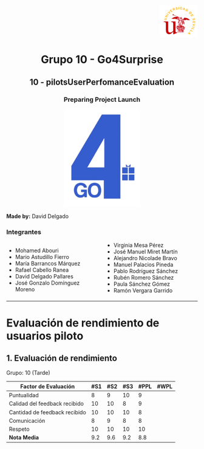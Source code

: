 <div align="right">
    <img src="../logo_US.png" alt="Go4Surprise Logo" width="100">
</div>
<div align="center">

# Grupo 10 - Go4Surprise

## 10 - pilotsUserPerfomanceEvaluation

### Preparing Project Launch

<img src="../logo_Go4Surprise.png" alt="Go4Surprise Logo" width="200">

</div>

**Made by:** David Delgado


### Integrantes
<div style="columns: 2; -webkit-columns: 2; -moz-columns: 2;">

- Mohamed Abouri  
- Mario Astudillo Fierro  
- María Barrancos Márquez  
- Rafael Cabello Ranea  
- David Delgado Pallares  
- José Gonzalo Domínguez Moreno  
- Virginia Mesa Pérez  
- José Manuel Miret Martín  
- Alejandro Nicolade Bravo  
- Manuel Palacios Pineda  
- Pablo Rodríguez Sánchez  
- Rubén Romero Sánchez  
- Paula Sánchez Gómez  
- Ramón Vergara Garrido  

</div>

---

# Evaluación de rendimiento de usuarios piloto


## 1. Evaluación de rendimiento

Grupo: 10 (Tarde)

| **Factor de Evaluación** | **#S1** | **#S2** | **#S3** | **#PPL** | **#WPL** |
| --- | --- | --- | --- | --- | --- |
| Puntualidad | 8 | 9 | 10 | 9 |  |
| Calidad del feedback recibido | 10 | 10 | 8 | 9 |  |
| Cantidad de feedback recibido | 10 | 10 | 10 | 8 |  |
| Comunicación | 8 | 9 | 8 | 8 |  |
| Respeto | 10 | 10 | 10 | 10 |  |
| **Nota Media** | 9.2 | 9.6 | 9.2 | 8.8 |  |
